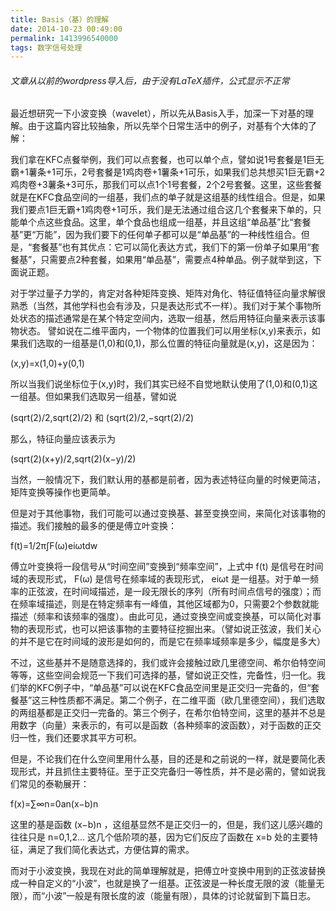 ```yaml
---
title: Basis（基）的理解
date: 2014-10-23 00:49:00
permalink: 1413996540000
tags: 数字信号处理
---
```


###### 文章从以前的wordpress导入后，由于没有LaTeX插件，公式显示不正常  

最近想研究一下小波变换（wavelet），所以先从Basis入手，加深一下对基的理解。由于这篇内容比较抽象，所以先举个日常生活中的例子，对基有个大体的了解：

我们拿在KFC点餐举例，我们可以点套餐，也可以单个点，譬如说1号套餐是1巨无霸+1薯条+1可乐，2号套餐是1鸡肉卷+1薯条+1可乐，如果我们总共想买1巨无霸+2鸡肉卷+3薯条+3可乐，那我们可以点1个1号套餐，2个2号套餐。这里，这些套餐就是在KFC食品空间的一组基，我们点的单子就是这组基的线性组合。但是，如果我们要点1巨无霸+1鸡肉卷+1可乐，我们是无法通过组合这几个套餐来下单的，只能单个点这些食品。这里，单个食品也组成一组基，并且这组“单品基”比“套餐基”更“万能”，因为我们要下的任何单子都可以是“单品基”的一种线性组合。但是，“套餐基”也有其优点：它可以简化表达方式，我们下的第一份单子如果用“套餐基”，只需要点2种套餐，如果用“单品基”，需要点4种单品。例子就举到这，下面说正题。

对于学过量子力学的，肯定对各种矩阵变换、矩阵对角化、特征值特征向量求解很熟悉（当然，其他学科也会有涉及，只是表达形式不一样）。我们对于某个事物所处状态的描述通常是在某个特定空间内，选取一组基，然后用特征向量来表示该事物状态。
譬如说在二维平面内，一个物体的位置我们可以用坐标(x,y)来表示，如果我们选取的一组基是(1,0)和(0,1)，那么位置的特征向量就是(x,y)，这是因为：
<!-- more -->
(x,y)=x(1,0)+y(0,1)

所以当我们说坐标位于(x,y)时，我们其实已经不自觉地默认使用了(1,0)和(0,1)这一组基。但如果我们选取另一组基，譬如说

(sqrt(2)/2,sqrt(2)/2) 和 (sqrt(2)/2,−sqrt(2)/2)

那么，特征向量应该表示为

(sqrt(2)(x+y)/2,sqrt(2)(x−y)/2)

当然，一般情况下，我们默认用的基都是前者，因为表述特征向量的时候更简洁，矩阵变换等操作也更简单。

但是对于其他事物，我们可能可以通过变换基、甚至变换空间，来简化对该事物的描述。我们接触的最多的便是傅立叶变换：

f(t)=1/2π∫F(ω)eiωtdw

傅立叶变换将一段信号从“时间空间”变换到“频率空间”，上式中 f(t) 是信号在时间域的表现形式， F(ω) 是信号在频率域的表现形式， eiωt 是一组基。对于单一频率的正弦波，在时间域描述，是一段无限长的序列（所有时间点信号的强度）；而在频率域描述，则是在特定频率有一峰值，其他区域都为0，只需要2个参数就能描述（频率和该频率的强度）。由此可见，通过变换空间或变换基，可以简化对事物的表现形式，也可以把该事物的主要特征挖掘出来。（譬如说正弦波，我们关心的并不是它在时间域的波形是如何的，而是它在频率域频率是多少，幅度是多大）

不过，这些基并不是随意选择的，我们或许会接触过欧几里德空间、希尔伯特空间等等，这些空间会规范一下我们可选择的基，譬如说正交性，完备性，归一化。我们举的KFC例子中，“单品基”可以说在KFC食品空间里是正交归一完备的，但“套餐基”这三种性质都不满足。第二个例子，在二维平面（欧几里德空间），我们选取的两组基都是正交归一完备的。第三个例子，在希尔伯特空间，这里的基并不总是用数字（向量）来表示的，有可以是函数（各种频率的波函数），对于函数的正交归一性，我们还要求其平方可积。

但是，不论我们在什么空间里用什么基，目的还是和之前说的一样，就是要简化表现形式，并且抓住主要特征。至于正交完备归一等性质，并不是必需的，譬如说我们常见的泰勒展开：

f(x)=∑∞n=0an(x−b)n

这里的基是函数 (x−b)n ，这组基显然不是正交归一的，但是，我们这儿感兴趣的往往只是 n=0,1,2... 这几个低阶项的基，因为它们反应了函数在 x=b 处的主要特征，满足了我们简化表达式，方便估算的需求。

而对于小波变换，我现在对此的简单理解就是，把傅立叶变换中用到的正弦波替换成一种自定义的“小波”，也就是换了一组基。正弦波是一种长度无限的波（能量无限），而“小波”一般是有限长度的波（能量有限），具体的讨论就留到下篇日志。
